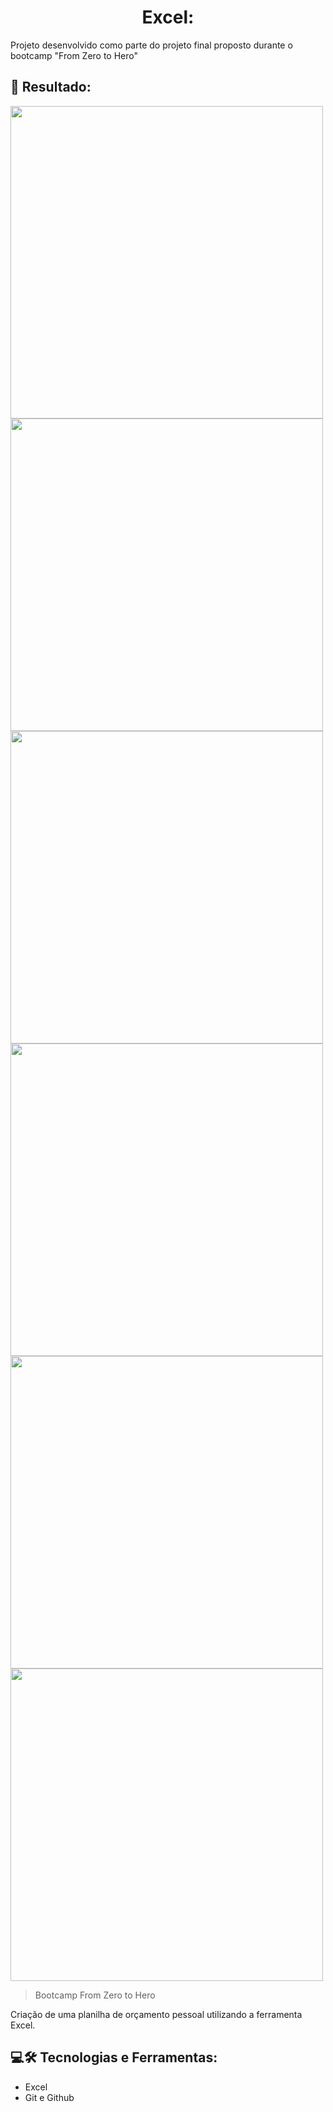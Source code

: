<h1 align ="center"> Excel: </h1>

Projeto desenvolvido como parte do projeto final proposto durante o bootcamp "From Zero to Hero"


## 📌 Resultado:
<img width="500" src="https://i.imgur.com/jR8qTZZ.png"/>
<img width="500" src="https://i.imgur.com/IzCU8VF.png"/>
<img width="500" src="https://i.imgur.com/jcVphve.png"/>
<img width="500" src="https://i.imgur.com/dq1bJT5.png"/>
<img width="500" src="https://i.imgur.com/MgaHgeS.png"/>
<img width="500" src="https://i.imgur.com/qpz0Ogh.png"/>

> Bootcamp From Zero to Hero

Criação de uma planilha de orçamento pessoal utilizando a ferramenta Excel.

## 💻🛠 Tecnologias e Ferramentas: 

- Excel
- Git e Github
